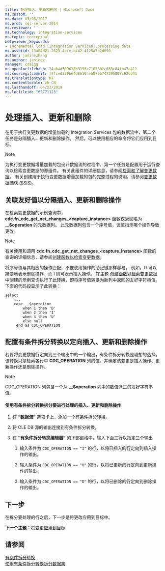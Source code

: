```yaml
---
title: 处理插入、更新和删除 | Microsoft Docs
ms.custom: ''
ms.date: 03/06/2017
ms.prod: sql-server-2014
ms.reviewer: ''
ms.technology: integration-services
ms.topic: conceptual
helpviewer_keywords:
- incremental load [Integration Services],processing data
ms.assetid: 13a84d21-2623-4efe-b442-4125a7a2d690
author: janinezhang
ms.author: janinez
manager: craigg
ms.openlocfilehash: 24ab4d509638b3195c7105602c663c04fb47a411
ms.sourcegitcommit: f7fced330b64d6616aeb8766747295807c92dd41
ms.translationtype: MT
ms.contentlocale: zh-CN
ms.lasthandoff: 04/23/2019
ms.locfileid: "62771123"
---
```

# <a name="process-inserts-updates-and-deletes"></a>处理插入、更新和删除
  在用于执行变更数据的增量加载的 Integration Services 包的数据流中，第二个任务是分隔插入、更新和删除操作。 然后，可以使用相应的命令将它们应用到目标。  
  
> [!NOTE]  
>  为执行变更数据增量加载的包设计数据流的过程中，第一个任务是配置用于运行查询以检索变更数据的源组件。 有关此组件的详细信息，请参阅[检索和了解变更数据](retrieve-and-understand-the-change-data.md)。 有关创建用于执行变更数据增量加载的包的完整过程的说明，请参阅[变更数据捕获 (SSIS)](change-data-capture-ssis.md)。  
  
## <a name="associating-friendly-values-to-separate-inserts-updates-and-deletes"></a>关联友好值以分隔插入、更新和删除操作  
 在检索变更数据的示例查询中，**cdc.fn_cdc_get_net_changes_<capture_instance>** 函数仅返回名为 **__$operation** 的元数据列。 此元数据列包含一个序号值，该值指示哪个操作导致更改。  
  
> [!NOTE]  
>  有关使用和调用 **cdc.fn_cdc_get_net_changes_<capture_instance>** 函数的查询的详细信息，请参阅[创建函数以检索变更数据](create-the-function-to-retrieve-the-change-data.md)。  
  
 将序号值与其相应的操作匹配，不像使用操作的助记键那样容易。 例如，D 可以简便地表示删除操作，而 I 则可表示插入操作。 在主题 [创建函数以检索变更数据](create-the-function-to-retrieve-the-change-data.md)中创建的示例查询执行了此转换，即将序号值转换为新列中返回的友好字符串值。 下面的代码段显示了此转换：  
  
```  
select   
    ...  
    case __$operation  
        when 1 then 'D'  
        when 2 then 'I'  
        when 4 then 'U'  
        else null  
     end as CDC_OPERATION  
```  
  
## <a name="configuring-a-conditional-split-transformation-to-direct-inserts-updates-and-deletes"></a>配置有条件拆分转换以定向插入、更新和删除操作  
 若要将变更数据行定向到三个输出中的一个输出，有条件拆分转换是理想的选择。 该转换只是检索各行中 **CDC_OPERATION** 列的值，并确定该变更是插入操作、更新操作还是删除操作。  
  
> [!NOTE]  
>  CDC_OPERATION 列包含一个从 **__$operation** 列中的数值派生的友好字符串值。  
  
#### <a name="to-split-inserts-updates-and-deletes-for-processing-by-using-a-conditional-split-transformation"></a>使用有条件拆分转换拆分要进行处理的插入、更新和删除操作  
  
1.  在 **“数据流”** 选项卡上，添加一个有条件拆分转换。  
  
2.  将 OLE DB 源的输出连接到有条件拆分转换。  
  
3.  在 **“有条件拆分转换编辑器”** 的下部窗格中，输入下面三行以指定三个输出  
  
    1.  输入条件为 `CDC_OPERATION == "I"` 的行，以将已插入的行定向到插入操作的输出。  
  
    2.  输入条件为 `CDC_OPERATION == "U"` 的行，以将已更新的行定向到更新操作的输出。  
  
    3.  输入条件为 `CDC_OPERATION == "D"` 的行，以将已删除的行定向到删除操作的输出。  
  
## <a name="next-step"></a>下一步  
 在拆分要处理的行之后，下一步是将更改应用到目标中。  
  
 **下一个主题：**[将变更应用到目标](apply-the-changes-to-the-destination.md)  
  
## <a name="see-also"></a>请参阅  
 [有条件拆分转换](../data-flow/transformations/conditional-split-transformation.md)   
 [使用有条件拆分转换拆分数据集](../data-flow/transformations/split-a-dataset-by-using-the-conditional-split-transformation.md)  
  
  
